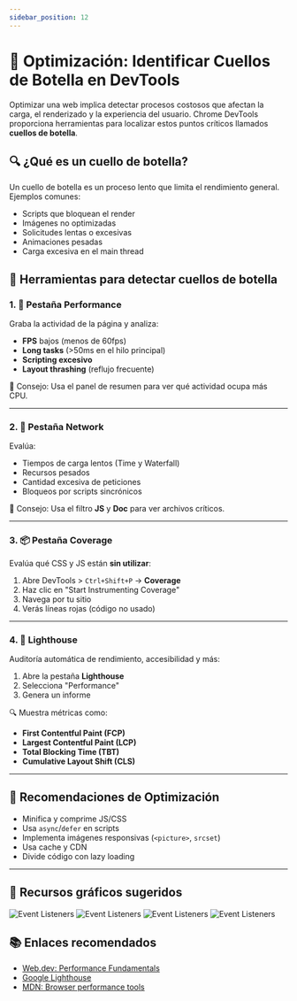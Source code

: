 ```yaml
---
sidebar_position: 12
---
```


# 🚀 Optimización: Identificar Cuellos de Botella en DevTools

Optimizar una web implica detectar procesos costosos que afectan la carga, el renderizado y la experiencia del usuario. Chrome DevTools proporciona herramientas para localizar estos puntos críticos llamados **cuellos de botella**.

## 🔍 ¿Qué es un cuello de botella?

Un cuello de botella es un proceso lento que limita el rendimiento general. Ejemplos comunes:

- Scripts que bloquean el render
- Imágenes no optimizadas
- Solicitudes lentas o excesivas
- Animaciones pesadas
- Carga excesiva en el main thread

## 🧪 Herramientas para detectar cuellos de botella

### 1. 🧭 Pestaña **Performance**
Graba la actividad de la página y analiza:

- **FPS** bajos (menos de 60fps)
- **Long tasks** (>50ms en el hilo principal)
- **Scripting excesivo**
- **Layout thrashing** (reflujo frecuente)

📌 Consejo: Usa el panel de resumen para ver qué actividad ocupa más CPU.

---

### 2. 📡 Pestaña **Network**
Evalúa:

- Tiempos de carga lentos (Time y Waterfall)
- Recursos pesados
- Cantidad excesiva de peticiones
- Bloqueos por scripts sincrónicos

📌 Consejo: Usa el filtro **JS** y **Doc** para ver archivos críticos.

---

### 3. 📦 Pestaña **Coverage**
Evalúa qué CSS y JS están **sin utilizar**:

1. Abre DevTools > `Ctrl+Shift+P` → **Coverage**
2. Haz clic en "Start Instrumenting Coverage"
3. Navega por tu sitio
4. Verás líneas rojas (código no usado)

---

### 4. 🧱 Lighthouse
Auditoría automática de rendimiento, accesibilidad y más:

1. Abre la pestaña **Lighthouse**
2. Selecciona "Performance"
3. Genera un informe

🔍 Muestra métricas como:
- **First Contentful Paint (FCP)**
- **Largest Contentful Paint (LCP)**
- **Total Blocking Time (TBT)**
- **Cumulative Layout Shift (CLS)**

---

## 🧠 Recomendaciones de Optimización

- Minifica y comprime JS/CSS
- Usa `async`/`defer` en scripts
- Implementa imágenes responsivas (`<picture>`, `srcset`)
- Usa cache y CDN
- Divide código con lazy loading

---

## 📸 Recursos gráficos sugeridos


![Event Listeners](/img/insp.png)
![Event Listeners](/img/waterfall.png)
![Event Listeners](/img/coverage.png)
![Event Listeners](/img/report.png)

## 📚 Enlaces recomendados

- [Web.dev: Performance Fundamentals](https://web.dev/fast/)
- [Google Lighthouse](https://developer.chrome.com/docs/lighthouse/)
- [MDN: Browser performance tools](https://developer.mozilla.org/en-US/docs/Tools#performance)

